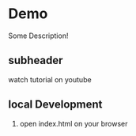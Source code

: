 # Demo

Some Description!

## subheader

watch tutorial on youtube

## local Development

1. open index.html on your browser
